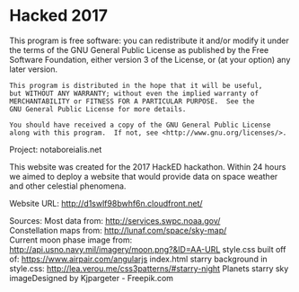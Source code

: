 # Hacked 2017
This program is free software: you can redistribute it and/or modify
    it under the terms of the GNU General Public License as published by
    the Free Software Foundation, either version 3 of the License, or
    (at your option) any later version.

    This program is distributed in the hope that it will be useful,
    but WITHOUT ANY WARRANTY; without even the implied warranty of
    MERCHANTABILITY or FITNESS FOR A PARTICULAR PURPOSE.  See the
    GNU General Public License for more details.

    You should have received a copy of the GNU General Public License
    along with this program.  If not, see <http://www.gnu.org/licenses/>.

Project: notaboreialis.net


This website was created for the 2017 HackED hackathon.  Within 24 hours we 
aimed to deploy a website that would provide data on space weather and other 
celestial phenomena.

Website URL: http://d1swlf98bwhf6n.cloudfront.net/

Sources:
Most data from: http://services.swpc.noaa.gov/  
Constellation maps from: http://lunaf.com/space/sky-map/  
Current moon phase image from: http://api.usno.navy.mil/imagery/moon.png?&ID=AA-URL
style.css built off of: https://www.airpair.com/angularjs
index.html starry background in style.css: http://lea.verou.me/css3patterns/#starry-night
Planets starry sky imageDesigned by Kjpargeter - Freepik.com
